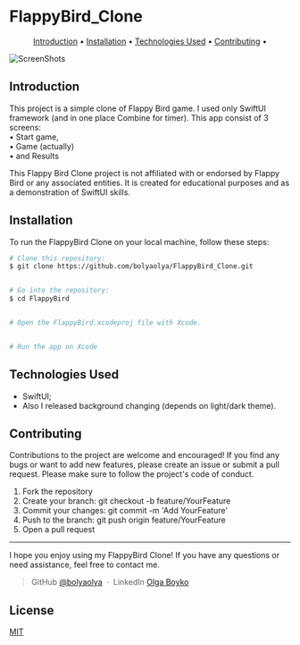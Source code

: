 # FlappyBird_Clone

<p align="center">
  <a href="#introduction">Introduction</a> •
  <a href="#installation">Installation</a> •
  <a href="#technologiesused">Technologies Used</a> •
  <a href="#contributing">Contributing</a> •
</p>

![ScreenShots](https://github.com/bolyaolya/FlappyBird_Clone/assets/108070285/543ff46f-d82b-4a8e-822c-4578c32fb1dd)


## Introduction

This project is a simple clone of Flappy Bird game. I used only SwiftUI framework (and in one place Combine for timer). This app consist of 3 screens: <br>
• Start game, <br>
• Game (actually) <br>
• and Results

This Flappy Bird Clone project is not affiliated with or endorsed by Flappy Bird or any associated entities. It is created for educational purposes and as a demonstration of SwiftUI skills.

<a id="installation"></a>
## Installation

To run the FlappyBird Clone on your local machine, follow these steps:

```bash
# Clone this repository:
$ git clone https://github.com/bolyaolya/FlappyBird_Clone.git


# Go into the repository:
$ cd FlappyBird


# Open the FlappyBird.xcodeproj file with Xcode.


# Run the app on Xcode
```

<a id="technologiesused"></a>
## Technologies Used

* SwiftUI;
* Also I released background changing (depends on light/dark theme).

<a id="contributing"></a>
## Contributing

Contributions to the project are welcome and encouraged! If you find any bugs or want to add new features, please create an issue or submit a pull request. Please make sure to follow the project's code of conduct.

1. Fork the repository
2. Create your branch: git checkout -b feature/YourFeature
3. Commit your changes: git commit -m 'Add YourFeature'
4. Push to the branch: git push origin feature/YourFeature
5. Open a pull request

---

I hope you enjoy using my FlappyBird Clone! If you have any questions or need assistance, feel free to contact me.

> GitHub [@bolyaolya](https://github.com/bolyaolya) &nbsp;&middot;&nbsp;
> LinkedIn [Olga Boyko](https://www.linkedin.com/in/olga-boyko/)


## License

[MIT](https://github.com/bolyaolya/FlappyBird_Clone/blob/main/LICENSE)

